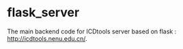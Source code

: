 # flask_server
The main backend code for ICDtools server based on flask : http://icdtools.nenu.edu.cn/.
